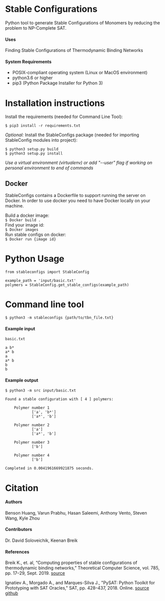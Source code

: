 # Stable Configurations
Python tool to generate Stable Configurations of Monomers by reducing the problem to NP-Complete SAT. 

#### Uses
Finding Stable Configurations of Thermodynamic Binding Networks

#### System Requirements
+ POSIX-compliant operating system (Linux or MacOS environment) 
+ python3.6 or higher
+ pip3 (Python Package Installer for Python 3)

# Installation instructions

Install the requirements (needed for Command Line Tool):

    $ pip3 install -r requirements.txt

*Optional:* Install the StableConfigs package (needed for importing StableConfig modules into project):

    $ python3 setup.py build
    $ python3 setup.py install

*Use a virtual environment (virtualenv) or add "--user" flag if working on personal environment to end of commands*

## Docker

StableConfigs contains a Dockerfile to support running the server on Docker. In order to use docker you need to have Docker locally on your machine.

Build a docker image:<br>
    `$ Docker build .`<br>
Find your image id:<br>
    `$ Docker images`<br>
Run stable configs on docker:<br>
    `$ Docker run {image id}`<br>

# Python Usage

    from stableconfigs import StableConfig

    example_path = 'input/basic.txt'
    polymers = StableConfig.get_stable_configs(example_path)

  
# Command line tool
    
    $ python3 -m stableconfigs {path/to/tbn_file.txt}

#### Example input

    basic.txt

    a b*
    a* b
    a
    a* b
    b
    b


#### Example output
    
    $ python3 -m src input/basic.txt

    Found a stable configuration with [ 4 ] polymers:

        Polymer number 1
                ['a', 'b*']
                ['a*', 'b']

        Polymer number 2
                ['a']
                ['a*', 'b']

        Polymer number 3
                ['b']

        Polymer number 4
                ['b']

    Completed in 0.0041961669921875 seconds.

# Citation

#### Authors
Benson Huang, Varun Prabhu, Hasan Saleemi, Anthony Vento, Steven Wang, Kyle Zhou

#### Contributors
Dr. David Soloveichik, Keenan Breik

#### References
Breik K., et. al, “Computing properties of stable configurations of thermodynamic binding networks,” 
Theoretical Computer Science, vol. 785, pp. 17–29, Sept. 2019. [source](https://arxiv.org/pdf/1709.08731.pdf)

Ignatiev A., Morgado A., and Marques-Silva J., "PySAT: Python Toolkit for Prototyping with SAT Oracles," SAT, pp. 428–437, 2018. Online.
[source](https://doi.org/10.1007/978-3-319-94144-8_26)
[github](https://github.com/pysathq/pysat)
